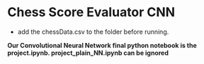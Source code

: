 # Chess Score Evaluator CNN

- add the chessData.csv to the folder before running. 

**Our Convolutional Neural Network final python notebook is the project.ipynb. project_plain_NN.ipynb can be ignored**